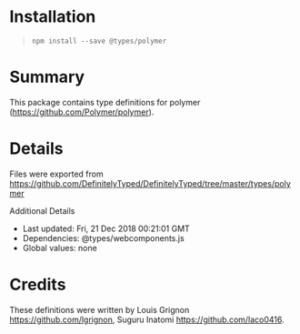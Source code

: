 # Installation
> `npm install --save @types/polymer`

# Summary
This package contains type definitions for polymer (https://github.com/Polymer/polymer).

# Details
Files were exported from https://github.com/DefinitelyTyped/DefinitelyTyped/tree/master/types/polymer

Additional Details
 * Last updated: Fri, 21 Dec 2018 00:21:01 GMT
 * Dependencies: @types/webcomponents.js
 * Global values: none

# Credits
These definitions were written by Louis Grignon <https://github.com/lgrignon>, Suguru Inatomi <https://github.com/laco0416>.
